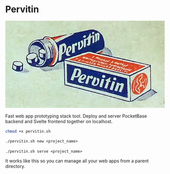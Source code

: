 # Pervitin

![](pervitin.png)

Fast web app prototyping stack tool. Deploy and server PocketBase backend and Svelte frontend together on localhost.

```sh
chmod +x pervitin.sh
```

```
./pervitin.sh new <project_name>

./pervitin.sh serve <project_name>
```

It works like this so you can manage all your web apps from a parent directory.
